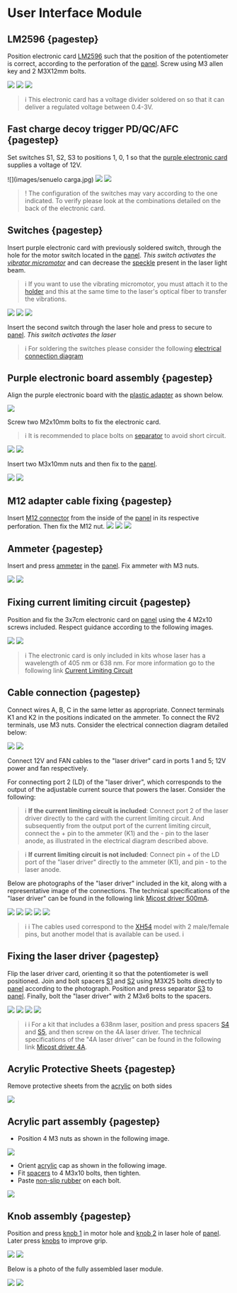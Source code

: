 [panel]: models/casingt.stl "{previewpage}"
[plastic adapter]: models/adaptadorusb.stl "{previewpage}"
[acrylic]: models/acrilico.stl "{previewpage}"
[spacers]: models/patabase.stl "{previewpage}"
[knob 1]: models/manillac.stl "{previewpage}"
[knob 2]: models/manillal.stl "{previewpage}"
[separator]: models/AdapterM2.stl "{previewpage}"
[S1]: models/S1.stl "{previewpage}"
[S2]: models/S2.stl "{previewpage}"
[S3]: models/S3.stl "{previewpage}"
[S4]: models/S4.stl "{previewpage}"
[S5]: models/S5.stl "{previewpage}"
[speckle]: docu/SpeckleReduction.pdf 
[holder]: models/sujetadorm.stl "{previewpage}"

# User Interface Module

## LM2596 {pagestep}

Position electronic card [LM2596](https://es.aliexpress.com/item/1005005884355026.html?src=google&src=google&albch=shopping&acnt=494-037-6276&slnk=&plac=&mtctp=&albbt=Google_7_shopping&albagn=888888&isSmbAutoCall=false&needSmbHouyi=false&albcp=17859513307&albag=&trgt=&crea=es1005005884355026&netw=x&device=c&albpg=&albpd=es1005005884355026&gad_source=1&gclid=Cj0KCQiAhc-sBhCEARIsAOVwHuT2EYaljYGahlmdOln5yWVvU6etmcrCXd0VNaStRu2sbJw3TMmHlawaAmkIEALw_wcB&gclsrc=aw.ds&aff_fcid=57167236473349af853ca0131f2933dd-1704235659440-03576-UneMJZVf&aff_fsk=UneMJZVf&aff_platform=aaf&sk=UneMJZVf&aff_trace_key=57167236473349af853ca0131f2933dd-1704235659440-03576-UneMJZVf&terminal_id=1c7dbf56fc6547ef8fa57d8207a07536&afSmartRedirect=y) such that the position of the potentiometer is correct, according to the perforation of the [panel]. Screw using M3 allen key and 2 M3X12mm bolts.

![](images/lm2596-tapa-top.jpg)
![](images/lm2596w.png)
![](images/divisor.jpg)


>i This electronic card has a voltage divider soldered on so that it can deliver a regulated voltage between 0.4-3V.

## Fast charge decoy trigger PD/QC/AFC {pagestep}

Set switches S1, S2, S3 to positions 1, 0, 1 so that the [purple electronic card](https://es.aliexpress.com/item/1005005545068349.html?src=google&src=google&albch=shopping&acnt=494-037-6276&slnk=&plac=&mtctp=&albbt=Google_7_shopping&albagn=888888&isSmbAutoCall=false&needSmbHouyi=false&albcp=17859513307&albag=&trgt=&crea=es1005005545068349&netw=x&device=c&albpg=&albpd=es1005005545068349&gad_source=1&gclid=Cj0KCQiAhc-sBhCEARIsAOVwHuSc41kMTyFCGuZivUT3Y83JiySAkngonaXl0KXYEmAv4M42LV6ynJwaAu4yEALw_wcB&gclsrc=aw.ds&aff_fcid=b4c5e71cd4cf46939412049bbef67a0c-1704235802247-05320-UneMJZVf&aff_fsk=UneMJZVf&aff_platform=aaf&sk=UneMJZVf&aff_trace_key=b4c5e71cd4cf46939412049bbef67a0c-1704235802247-05320-UneMJZVf&terminal_id=1c7dbf56fc6547ef8fa57d8207a07536&afSmartRedirect=y) supplies a voltage of 12V. 

![](images/senuelo carga.jpg)
![](images/combinaciones.jpg)
![](images/zoom.jpg)

>! The configuration of the switches may vary according to the one indicated. To verify please look at the combinations detailed on the back of the electronic card.


## Switches {pagestep}

Insert purple electronic card with previously soldered switch, through the hole for the motor switch located in the [panel]. *This switch activates the [vibrator micromotor](https://www.google.com/url?q=http://aliexpress.com/item/32868996252.html&sa=D&source=editors&ust=1704301415884379&usg=AOvVaw0RUHXutocwyE4PJUE4tQv3)* and can decrease the [speckle] present in the laser light beam.


>i If you want to use the vibrating micromotor, you must attach it to the [holder] and this at the same time to the laser's optical fiber to transfer the vibrations.

![](images/interruptores-senuelo.jpg)
![](images/interruptoresw.jpg)
![](images/interruptores-senuelo_1.jpg)

Insert the second switch through the laser hole and press to secure to [panel]. *This switch activates the laser*

>i For soldering the switches please consider the following [electrical connection diagram](docu/diagramaa.pdf)


## Purple electronic board assembly {pagestep}

Align the purple electronic board with the [plastic adapter] as shown below.

![](images/senuelo-adaptador.jpg)

Screw two M2x10mm bolts to fix the electronic card.

>i It is recommended to place bolts on [separator] to avoid short circuit.

![](images/adaptador-tornillos.jpg)
![](images/senuelo-adaptador-tornillos.jpg)

Insert two M3x10mm nuts and then fix to the [panel].

![](images/senuelo-adaptador-tapa-top.jpg)
![](images/senuelo-adaptador-tapa-top_1.jpg)

## M12 adapter cable fixing {pagestep}

Insert [M12 connector](https://es.aliexpress.com/item/1005005922136440.html?gatewayAdapt=glo2esp) from the inside of the [panel] in its respective perforation. Then fix the M12 nut.
![](images/cable-m12.jpg)
![](images/cable-m12_1.jpg)
![](images/cable-m12-tapa-top.jpg)

## Ammeter {pagestep}

Insert and press [ammeter](https://es.aliexpress.com/item/1005005867205046.html?gatewayAdapt=glo2esp) in the [panel]. Fix ammeter with M3 nuts.

![](images/amperimetro.jpg)
![](images/amperimetro-tornillos.jpg)

## Fixing current limiting circuit {pagestep}

Position and fix the 3x7cm electronic card on [panel] using the 4 M2x10 screws included. Respect guidance according to the following images.

![](images/pcb.jpg)
![](images/pcb-tapa-top.jpg)


>i The electronic card is only included in kits whose laser has a wavelength of 405 nm or 638 nm. For more information go to the following link [Current Limiting Circuit](circuito.md) 

## Cable connection {pagestep}

Connect wires A, B, C in the same letter as appropriate. Connect terminals K1 and K2 in the positions indicated on the ammeter.
To connect the RV2 terminals, use M3 nuts. Consider the electrical connection diagram detailed below:

![](images/diagramaa.png)
![](images/cables-conexion.jpg)

Connect 12V and FAN cables to the "laser driver" card in ports 1 and 5; 12V power and fan respectively.

For connecting port 2 (LD) of the "laser driver", which corresponds to the output of the adjustable current source that powers the laser. Consider the following:
 
>i **If the current limiting circuit is included**: Connect port 2 of the laser driver directly to the card with the current limiting circuit. And subsequently from the output port of the current limiting circuit, connect the + pin to the ammeter (K1) and the - pin to the laser anode, as illustrated in the electrical diagram described above.

>i **If current limiting circuit is not included**: Connect pin + of the LD port of the "laser driver" directly to the ammeter (K1), and pin - to the laser anode.
 

Below are photographs of the "laser driver" included in the kit, along with a representative image of the connections. The technical specifications of the "laser driver" can be found in the following link [Micost driver 500mA](docu/Micostdriver500mA20190819152341084108.pdf). 

![](images/laser-driver.jpg)
![](images/data1.jpg)
![](images/data2.jpg)
![](images/laser-driver-cables.jpg)
![](images/laser-driver-cables-conexion.jpg)

>i
>i The cables used correspond to the [XH54](https://es.aliexpress.com/item/1005002651680040.html?src=google&src=google&albch=shopping&acnt=494-037-6276&slnk=&plac=&mtctp=&albbt=Google_7_shopping&albagn=888888&isSmbAutoCall=false&needSmbHouyi=false&albcp=19756272873&albag=&trgt=&crea=es1005002651680040&netw=x&device=c&albpg=&albpd=es1005002651680040&gad_source=1&gclid=CjwKCAiA5L2tBhBTEiwAdSxJX6N-TeKjtYOg5u5QFeFcUWnQepTs7rZb536z-f1eM5rPAdRRDM6xXhoCOgUQAvD_BwE&gclsrc=aw.ds&aff_fcid=6e1c5eabbb324a789b4231d842098e40-1706030428788-07464-UneMJZVf&aff_fsk=UneMJZVf&aff_platform=aaf&sk=UneMJZVf&aff_trace_key=6e1c5eabbb324a789b4231d842098e40-1706030428788-07464-UneMJZVf&terminal_id=1c7dbf56fc6547ef8fa57d8207a07536&afSmartRedirect=y) model with 2 male/female pins, but another model that is available can be used.
>i 

## Fixing the laser driver {pagestep}

Flip the laser driver card, orienting it so that the potentiometer is well positioned. Join and bolt spacers [S1] and [S2] using M3X25 bolts directly to [panel] according to the photograph. Position and press separator [S3] to [panel]. Finally, bolt the "laser driver" with 2 M3x6 bolts to the spacers.

![](images/laser-driver-tapa-top.jpg)
![](images/espaciadores.jpg)
![](images/espaciadores2.jpg)
![](images/laser-driver-tapa-top_2.jpg)

>i
>i For a kit that includes a 638nm laser, position and press spacers [S4] and [S5], and then screw on the 4A laser driver. The technical specifications of the "4A laser driver" can be found in the following link [Micost driver 4A](docu/Micostdriver4A20190817120190389038.pdf).  

## Acrylic Protective Sheets {pagestep}

Remove protective sheets from the [acrylic] on both sides

![](images/acrilico.jpg)

## Acrylic part assembly {pagestep}

* Position 4 M3 nuts as shown in the following image.

![](images/tapa-bottom.jpg)

* Orient [acrylic] cap as shown in the following image.
* Fit [spacers] to 4 M3x10 bolts, then tighten.
* Paste [non-slip rubber](https://es.aliexpress.com/item/1005003412557369.html) on each bolt.

![](images/tapa-bottom_1.jpg)

## Knob assembly {pagestep}

Position and press [knob 1] in motor hole and [knob 2] in laser hole of [panel]. Later press [knobs](https://es.aliexpress.com/item/1005002892197056.html?spm=a2g0o.productlist.main.9.769156d0pQolYo&algo_pvid=c58c1c17-6ab1-425a-bfe0-7cc6cde3e98b&aem_p4p_detail=2024010217200310167946168983550001415481&algo_exp_id=c58c1c17-6ab1-425a-bfe0-7cc6cde3e98b-4&pdp_npi=4%40dis%21CLP%21790%21736.0%21%21%210.87%21%21%402103200617042448036492860e0b66%2112000022651901158%21sea%21CL%210%21AB&curPageLogUid=sHWBf4mLwUIh&search_p4p_id=2024010217200310167946168983550001415481_5) to improve grip.

![](images/perillas.gif)
![](images/perillas_1.gif)

Below is a photo of the fully assembled laser module.

![](images/interfaz-usuario.jpg)
![](images/interfaz-usuario_1.jpg)
